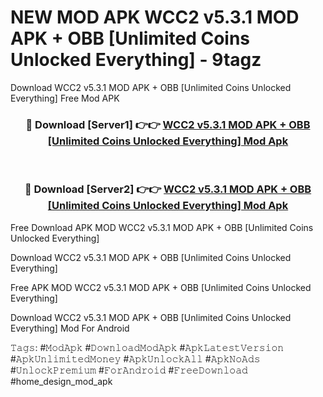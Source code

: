 # NEW MOD APK WCC2 v5.3.1 MOD APK + OBB [Unlimited Coins Unlocked Everything] - 9tagz
Download WCC2 v5.3.1 MOD APK + OBB [Unlimited Coins Unlocked Everything] Free Mod APK

<div align="center">
<h3>🔴 Download [Server1] 👉👉 <a href="https://apk-comot.site?title=WCC2_v5.3.1_MOD_APK_+_OBB_[Unlimited_Coins_Unlocked_Everything]">WCC2 v5.3.1 MOD APK + OBB [Unlimited Coins Unlocked Everything] Mod Apk</a></h3><br>

<h3>🔴 Download [Server2] 👉👉 <a href="https://apk-comot.site?title=WCC2_v5.3.1_MOD_APK_+_OBB_[Unlimited_Coins_Unlocked_Everything]">WCC2 v5.3.1 MOD APK + OBB [Unlimited Coins Unlocked Everything] Mod Apk</a></h3>
</div>


Free Download APK MOD WCC2 v5.3.1 MOD APK + OBB [Unlimited Coins Unlocked Everything]

Download WCC2 v5.3.1 MOD APK + OBB [Unlimited Coins Unlocked Everything] 

Free APK MOD WCC2 v5.3.1 MOD APK + OBB [Unlimited Coins Unlocked Everything] 

Download WCC2 v5.3.1 MOD APK + OBB [Unlimited Coins Unlocked Everything] Mod For Android

𝚃𝚊𝚐𝚜: #𝙼𝚘𝚍𝙰𝚙𝚔 #𝙳𝚘𝚠𝚗𝚕𝚘𝚊𝚍𝙼𝚘𝚍𝙰𝚙𝚔 #𝙰𝚙𝚔𝙻𝚊𝚝𝚎𝚜𝚝𝚅𝚎𝚛𝚜𝚒𝚘𝚗 #𝙰𝚙𝚔𝚄𝚗𝚕𝚒𝚖𝚒𝚝𝚎𝚍𝙼𝚘𝚗𝚎𝚢 #𝙰𝚙𝚔𝚄𝚗𝚕𝚘𝚌𝚔𝙰𝚕𝚕 #𝙰𝚙𝚔𝙽𝚘𝙰𝚍𝚜 #𝚄𝚗𝚕𝚘𝚌𝚔𝙿𝚛𝚎𝚖𝚒𝚞𝚖 #𝙵𝚘𝚛𝙰𝚗𝚍𝚛𝚘𝚒𝚍 #𝙵𝚛𝚎𝚎𝙳𝚘𝚠𝚗𝚕𝚘𝚊𝚍 #home_design_mod_apk
